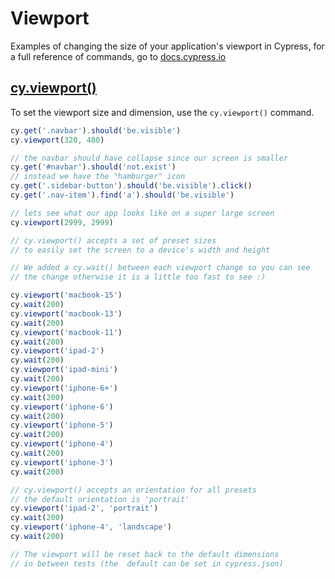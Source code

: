 # Viewport

Examples of changing the size of your application's viewport in Cypress, for a full reference of commands, go to [docs.cypress.io](https://on.cypress.io/api)

## [cy.viewport()](https://on.cypress.io/viewport)

To set the viewport size and dimension, use the `cy.viewport()` command.

<!-- fiddle.export cy.viewport() - set the viewport size and dimension -->

```js
cy.get('.navbar').should('be.visible')
cy.viewport(320, 480)

// the navbar should have collapse since our screen is smaller
cy.get('#navbar').should('not.exist')
// instead we have the "hamburger" icon
cy.get('.sidebar-button').should('be.visible').click()
cy.get('.nav-item').find('a').should('be.visible')

// lets see what our app looks like on a super large screen
cy.viewport(2999, 2999)

// cy.viewport() accepts a set of preset sizes
// to easily set the screen to a device's width and height

// We added a cy.wait() between each viewport change so you can see
// the change otherwise it is a little too fast to see :)

cy.viewport('macbook-15')
cy.wait(200)
cy.viewport('macbook-13')
cy.wait(200)
cy.viewport('macbook-11')
cy.wait(200)
cy.viewport('ipad-2')
cy.wait(200)
cy.viewport('ipad-mini')
cy.wait(200)
cy.viewport('iphone-6+')
cy.wait(200)
cy.viewport('iphone-6')
cy.wait(200)
cy.viewport('iphone-5')
cy.wait(200)
cy.viewport('iphone-4')
cy.wait(200)
cy.viewport('iphone-3')
cy.wait(200)

// cy.viewport() accepts an orientation for all presets
// the default orientation is 'portrait'
cy.viewport('ipad-2', 'portrait')
cy.wait(200)
cy.viewport('iphone-4', 'landscape')
cy.wait(200)

// The viewport will be reset back to the default dimensions
// in between tests (the  default can be set in cypress.json)
```

<!-- fiddle-end -->
